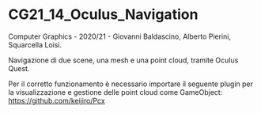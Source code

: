 # CG21_14_Oculus_Navigation

Computer Graphics - 2020/21 - Giovanni Baldascino, Alberto Pierini, Squarcella Loisi.

Navigazione di due scene, una mesh e una point cloud, tramite Oculus Quest. <br>

Per il corretto funzionamento è necessario importare il seguente plugin per la visualizzazione e gestione delle point cloud come GameObject:
https://github.com/keijiro/Pcx


